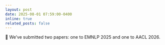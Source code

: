 ```yaml
---
layout: post
date: 2025-08-01 07:59:00-0400
inline: true
related_posts: false
---
```


🎉 We’ve submitted two papers: one to EMNLP 2025 and one to AACL 2026.
